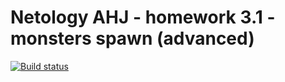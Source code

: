 # Netology AHJ - homework 3.1 - monsters spawn (advanced) 

[![Build status](https://ci.appveyor.com/api/projects/status/93evm084qaror62n/branch/main?svg=true)](https://ci.appveyor.com/project/Alexey57575/ahj-hw3-1/branch/main)
